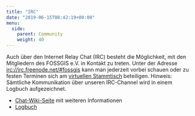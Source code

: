 ```yaml
---
title: "IRC"
date: "2019-06-15T08:42:19+00:00"
menu:
  side:
    parent: Community
    weight: 40
---
```


Auch über den Internet Relay Chat (IRC) besteht die Möglichkeit, mit den Mitgliedern des FOSSGIS e.V. in Kontakt zu treten. Unter der Adresse [irc://irc.freenode.net/#fossgis](irc://irc.freenode.net/#fossgis) kann man jederzeit vorbei schauen oder zu festen Terminen sich am [virtuellen Stammtisch](community_stammtische.html#chat-stammtisch) beteiligen. Hinweis: Sämtliche Kommunikation über unseren IRC-Channel wird in einem Logbuch aufgezeichnet.

*   [Chat-Wiki-Seite](http://www.fossgis.de/wiki/IRC) mit weiteren Informationen
*   [Logbuch](http://irclogs.geoapt.com/fossgis/)
